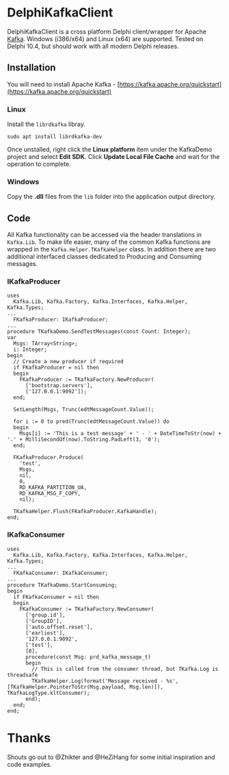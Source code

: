 



# DelphiKafkaClient

DelphiKafkaClient is a cross platform Delphi client/wrapper for Apache [Kafka](https://github.com/edenhill/librdkafka). Windows (i386/x64) and Linux (x64) are supported. Tested on Delphi 10.4, but should work with all modern Delphi releases.

## Installation
You will need to install Apache Kafka - [https://kafka.apache.org/quickstart](https://kafka.apache.org/quickstart)

### Linux
Install the `librdkafka` libray.

    sudo apt install librdkafka-dev
    
Once unstalled, right click the **Linux platform** item under the KafkaDemo project and select **Edit SDK**. Click **Update Local File Cache** and wait for the operation to complete.

### Windows
Copy the **.dll** files from the `lib` folder into the application output directory.

##  Code
All Kafka functionality can be accessed via the header translations in `Kafka.Lib`. To make life easier, many of the common Kafka functions are wrapped in the `Kafka.Helper.TKafkaHelper` class.
In addition there are two additional interfaced classes dedicated to Producing and Consuming messages.
### IKafkaProducer

    uses
      Kafka.Lib, Kafka.Factory, Kafka.Interfaces, Kafka.Helper, Kafka.Types;
    ... 
      FKafkaProducer: IKafkaProducer;
    ... 
    procedure TKafkaDemo.SendTestMessages(const Count: Integer);
    var
      Msgs: TArray<String>;
      i: Integer;
    begin
      // Create a new producer if required 
      if FKafkaProducer = nil then
      begin
        FKafkaProducer := TKafkaFactory.NewProducer(
          ['bootstrap.servers'],
          ['127.0.0.1:9092']);
      end;
    
      SetLength(Msgs, Trunc(edtMessageCount.Value));
    
      for i := 0 to pred(Trunc(edtMessageCount.Value)) do
      begin
        Msgs[i] := 'This is a test message' + ' - ' + DateTimeToStr(now) + '.' + MilliSecondOf(now).ToString.PadLeft(3, '0');
      end;
    
      FKafkaProducer.Produce(
        'test',
        Msgs,
        nil,
        0,
        RD_KAFKA_PARTITION_UA,
        RD_KAFKA_MSG_F_COPY,
        nil);
    
      TKafkaHelper.Flush(FKafkaProducer.KafkaHandle);      
    end;

### IKafkaConsumer
    uses
      Kafka.Lib, Kafka.Factory, Kafka.Interfaces, Kafka.Helper, Kafka.Types;
    ...  
      FKafkaConsumer: IKafkaConsumer;
    ... 
    procedure TKafkaDemo.StartConsuming;
    begin
      if FKafkaConsumer = nil then
      begin
        FKafkaConsumer := TKafkaFactory.NewConsumer(
          ['group.id'],
          ['GroupID'],
          ['auto.offset.reset'],
          ['earliest'],
          '127.0.0.1:9092',
          ['test'],
          [0],
          procedure(const Msg: prd_kafka_message_t)
          begin
            // This is called from the consumer thread, but TKafka.Log is threadsafe
            TKafkaHelper.Log(format('Message received - %s', [TKafkaHelper.PointerToStr(Msg.payload, Msg.len)]), TKafkaLogType.kltConsumer);
          end);
      end;
    end;

# Thanks
Shouts go out to @Zhikter and @HeZiHang for some initial inspiration and code examples.
